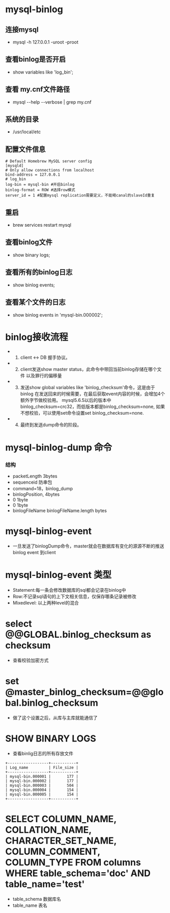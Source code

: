 # mysql-binlog

## 连接mysql
- mysql -h 127.0.0.1 -uroot -proot

## 查看binlog是否开启
- show variables like 'log_bin';

## 查看 my.cnf文件路径
- mysql --help --verbose | grep my.cnf

## 系统的目录
- /usr/local/etc

## 配置文件信息
```
# Default Homebrew MySQL server config
[mysqld]
# Only allow connections from localhost
bind-address = 127.0.0.1
# log_bin
log-bin = mysql-bin #开启binlog
binlog-format = ROW #选择row模式
server_id = 1 #配置mysql replication需要定义，不能喝canal的slaveId重复
```

## 重启
- brew services restart mysql

## 查看binlog文件
- show binary logs;

## 查看所有的binlog日志
- show binlog events;   

## 查看某个文件的日志
- show binlog events in 'mysql-bin.000002';

# binlog接收流程
- 1. client <-> DB 握手协议。
- 2. client发送show master status，此命令中带回当前binlog存储在哪个文件
以及罪行的偏移量
- 3. 发送show global variables like 'binlog_checksum'命令，这是由于binlog
在发送回来的时候需要，在最后获取event内容的时候，会增加4个额外字节做校验用。
mysql5.6.5以后的版本中binlog_checksum=crc32，而低版本都是binlog_checksum=none,
如果不想校验，可以使用set命令设置set binlog_checksum=none.
- 4. 最终到发送dump命令的阶段。

# mysql-binlog-dump 命令

### 结构
- packetLength 3bytes
- sequenceid 防串包
- command=18，binlog_dump
- binlogPosition, 4bytes
- 0 1byte
- 0 1byte
- binlogFileName  binlogFileName.length bytes

# mysql-binlog-event
- 一旦发送了binlogDump命令，master就会在数据库有变化的源源不断的推送binlog event
到client

# mysql-binlog-event 类型
- Statement:每一条会修改数据库的sql都会记录在binlog中
- Row:不记录sql语句的上下文相关信息，仅保存哪条记录被修改
- Mixedlevel: 以上两种level的混合

# select @@GLOBAL.binlog_checksum as checksum
- 查看校验加密方式

# set @master_binlog_checksum=@@global.binlog_checksum
- 做了这个设置之后，从库与主库就能通信了

# SHOW BINARY LOGS
- 查看binlig日志的所有存放文件
```
+------------------+-----------+
| Log_name         | File_size |
+------------------+-----------+
| mysql-bin.000001 |       177 |
| mysql-bin.000002 |       177 |
| mysql-bin.000003 |       504 |
| mysql-bin.000004 |       154 |
| mysql-bin.000005 |       154 |
+------------------+-----------+
```

# SELECT COLUMN_NAME, COLLATION_NAME, CHARACTER_SET_NAME, COLUMN_COMMENT, COLUMN_TYPE FROM columns WHERE table_schema='doc' AND table_name='test'
- table_schema 数据库名
- table_name 表名











